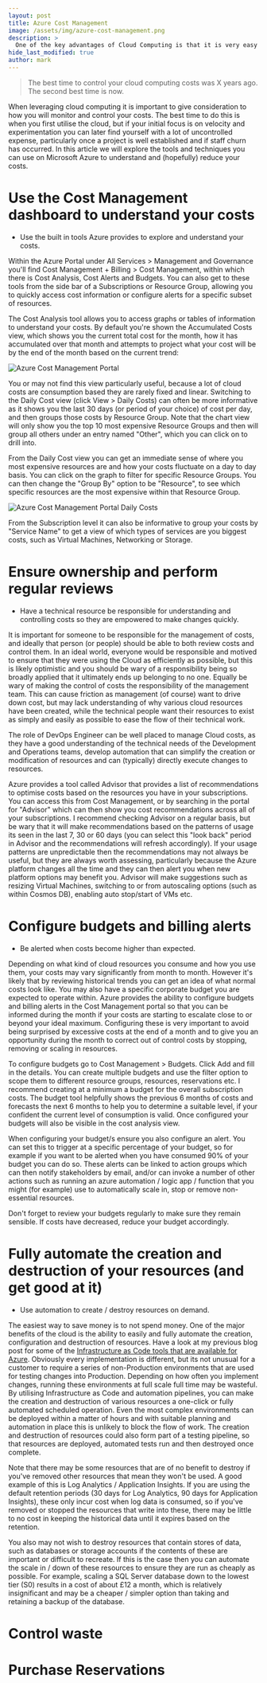 ```yaml
---
layout: post
title: Azure Cost Management
image: /assets/img/azure-cost-management.png
description: >
  One of the key advantages of Cloud Computing is that it is very easy to start deploying and using resources. However without careful management costs can quickly escalate. This article explores some of the ways in which Azure empowers you to monitor and control costs.
hide_last_modified: true
author: mark
---
```


> The best time to control your cloud computing costs was X years ago. The second best time is now.

When leveraging cloud computing it is important to give consideration to how you will monitor and control your costs. The best time to do this is when you first utilise the cloud, but if your initial focus is on velocity and experimentation you can later find yourself with a lot of uncontrolled expense, particularly once a project is well established and if staff churn has occurred. In this article we will explore the tools and techniques you can use on Microsoft Azure to understand and (hopefully) reduce your costs.

# Use the Cost Management dashboard to understand your costs

- Use the built in tools Azure provides to explore and understand your costs.

Within the Azure Portal under All Services > Management and Governance you'll find Cost Management + Billing > Cost Management, within which there is Cost Analysis, Cost Alerts and Budgets. You can also get to these tools from the side bar of a Subscriptions or Resource Group, allowing you to quickly access cost information or configure alerts for a specific subset of resources.

The Cost Analysis tool allows you to access graphs or tables of information to understand your costs. By default you're shown the Accumulated Costs view, which shows you the current total cost for the month, how it has accumulated over that month and attempts to project what your cost will be by the end of the month based on the current trend:

![Azure Cost Management Portal](/assets/img/azure-cost-analysis.png)

You or may not find this view particularly useful, because a lot of cloud costs are consumption based they are rarely fixed and linear. Switching to the Daily Cost view (click View > Daily Costs) can often be more informative as it shows you the last 30 days (or period of your choice) of cost per day, and then groups those costs by Resource Group. Note that the chart view will only show you the top 10 most expensive Resource Groups and then will group all others under an entry named "Other", which you can click on to drill into.

From the Daily Cost view you can get an immediate sense of where you most expensive resources are and how your costs fluctuate on a day to day basis. You can click on the graph to filter for specific Resource Groups. You can then change the "Group By" option to be "Resource", to see which specific resources are the most expensive within that Resource Group. 

![Azure Cost Management Portal Daily Costs](/assets/img/azure-cost-analysis-daily.png)

From the Subscription level it can also be informative to group your costs by "Service Name" to get a view of which types of services are you biggest costs, such as Virtual Machines, Networking or Storage.

# Ensure ownership and perform regular reviews

- Have a technical resource be responsible for understanding and controlling costs so they are empowered to make changes quickly.

It is important for someone to be responsible for the management of costs, and ideally that person (or people) should be able to both review costs and control them. In an ideal world, everyone would be responsible and motived to ensure that they were using the Cloud as efficiently as possible, but this is likely optimistic and you should be wary of a responsibility being so broadly applied that it ultimately ends up belonging to no one. Equally be wary of making the control of costs the responsibility of the management team. This can cause friction as management (of course) want to drive down cost, but may lack understanding of why various cloud resources have been created, while the technical people want their resources to exist as simply and easily as possible to ease the flow of their technical work.

The role of DevOps Engineer can be well placed to manage Cloud costs, as they have a good understanding of the technical needs of the Development and Operations teams, develop automation that can simplify the creation or modification of resources and can (typically) directly execute changes to resources.

Azure provides a tool called Advisor that provides a list of recommendations to optimise costs based on the resources you have in your subscriptions. You can access this from Cost Management, or by searching in the portal for "Advisor" which can then show you cost recommendations across all of your subscriptions. I recommend checking Advisor on a regular basis, but be wary that it will make recommendations based on the patterns of usage its seen in the last 7, 30 or 60 days (you can select this "look back" period in Advisor and the recommendations will refresh accordingly). If your usage patterns are unpredictable then the recommendations may not always be useful, but they are always worth assessing, particularly because the Azure platform changes all the time and they can then alert you when new platform options may benefit you.  Advisor will make suggestions such as resizing Virtual Machines, switching to or from autoscaling options (such as within Cosmos DB), enabling auto stop/start of VMs etc. 

# Configure budgets and billing alerts

- Be alerted when costs become higher than expected.

Depending on what kind of cloud resources you consume and how you use them, your costs may vary significantly from month to month. However it's likely that by reviewing historical trends you can get an idea of what normal costs look like. You may also have a specific corporate budget you are expected to operate within. Azure provides the ability to configure budgets and billing alerts in the Cost Management portal so that you can be informed during the month if your costs are starting to escalate close to or beyond your ideal maximum. Configuring these is very important to avoid being surprised by excessive costs at the end of a month and to give you an opportunity during the month to correct out of control costs by stopping, removing or scaling in resources.

To configure budgets go to Cost Management > Budgets. Click Add and fill in the details. You can create multiple budgets and use the filter option to scope them to different resource groups, resources, reservations etc. I recommend creating at a minimum a budget for the overall subscription costs. The budget tool helpfully shows the previous 6 months of costs and forecasts the next 6 months to help you to determine a suitable level, if your confident the current level of consumption is valid. Once configured your budgets will also be visible in the cost analysis view.

When configuring your budget/s ensure you also configure an alert. You can set this to trigger at a specific percentage of your budget, so for example if you want to be alerted when you have consumed 90% of your budget you can do so. These alerts can be linked to action groups which can then notify stakeholders by email, and/or can invoke a number of other actions such as running an azure automation / logic app / function that you might (for example) use to automatically scale in, stop or remove non-essential resources.

Don't forget to review your budgets regularly to make sure they remain sensible. If costs have decreased, reduce your budget accordingly.

# Fully automate the creation and destruction of your resources (and get good at it)

- Use automation to create / destroy resources on demand.

The easiest way to save money is to not spend money. One of the major benefits of the cloud is the ability to easily and fully automate the creation, configuration and destruction of resources. Have a look at my previous blog post for some of the [Infrastructure as Code tools that are available for Azure](https://mpfe.uk/blog/2021-05-01-Azure-infrastructure-as-code/). Obviously every implementation is different, but its not unusual for a customer to require a series of non-Production environments that are used for testing changes into Production. Depending on how often you implement changes, running these environments at full scale full time may be wasteful. By utilising Infrastructure as Code and automation pipelines, you can make the creation and destruction of various resources a one-click or fully automated scheduled operation. Even the most complex environments can be deployed within a matter of hours and with suitable planning and automation in place this is unlikely to block the flow of work. The creation and destruction of resources could also form part of a testing pipeline, so that resources are deployed, automated tests run and then destroyed once complete.

Note that there may be some resources that are of no benefit to destroy if you've removed other resources that mean they won't be used. A good example of this is Log Analytics / Application Insights. If you are using the default retention periods (30 days for Log Analytics, 90 days for Application Insights), these only incur cost when log data is consumed, so if you've removed or stopped the resources that write into these, there may be little to no cost in keeping the historical data until it expires based on the retention.

You also may not wish to destroy resources that contain stores of data, such as databases or storage accounts if the contents of these are important or difficult to recreate. If this is the case then you can automate the scale in / down of these resources to ensure they are run as cheaply as possible. For example, scaling a SQL Server database down to the lowest tier (S0) results in a cost of about £12 a month, which is relatively insignificant and may be a cheaper / simpler option than taking and retaining a backup of the database.

# Control waste



# Purchase Reservations

